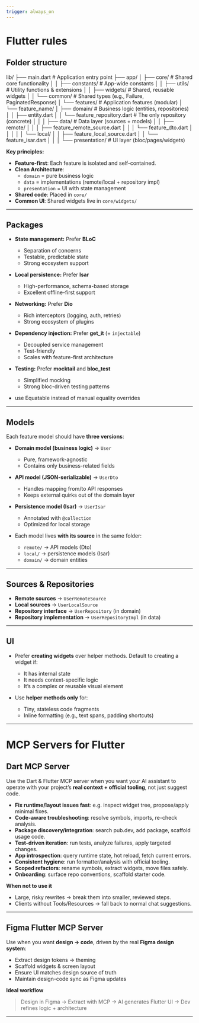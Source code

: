 ```yaml
---
trigger: always_on
---
```


# Flutter rules

## Folder structure
lib/
├── main.dart               # Application entry point
├── app/
│   ├── core/               # Shared core functionality
│   │   ├── constants/      # App-wide constants
│   │   ├── utils/          # Utility functions & extensions
│   │   ├── widgets/        # Shared, reusable widgets
│   │   └── common/         # Shared types (e.g., Failure, PaginatedResponse)
│   └── features/           # Application features (modular)
│       └── feature_name/
│           ├── domain/     # Business logic (entities, repositories)
│           │   ├── entity.dart
│           │   └── feature_repository.dart    # The only repository (concrete)
│           │
│           ├── data/       # Data layer (sources + models)
│           │   ├── remote/
│           │   │   ├── feature_remote_source.dart
│           │   │   └── feature_dto.dart
│           │   │
│           │   └── local/
│           │       ├── feature_local_source.dart
│           │       └── feature_isar.dart
│           │
│           └── presentation/ # UI layer (bloc/pages/widgets)

**Key principles:**
- **Feature-first**: Each feature is isolated and self-contained.  
- **Clean Architecture**: 
  - `domain` = pure business logic  
  - `data` = implementations (remote/local + repository impl)  
  - `presentation` = UI with state management  
- **Shared code**: Placed in `core/`  
- **Common UI**: Shared widgets live in `core/widgets/`  

---

## Packages
- **State management:** Prefer **BLoC**  
  - Separation of concerns  
  - Testable, predictable state  
  - Strong ecosystem support  

- **Local persistence:** Prefer **Isar**  
  - High-performance, schema-based storage  
  - Excellent offline-first support  

- **Networking:** Prefer **Dio**  
  - Rich interceptors (logging, auth, retries)  
  - Strong ecosystem of plugins  

- **Dependency injection:** Prefer **get_it** (+ `injectable`)  
  - Decoupled service management  
  - Test-friendly  
  - Scales with feature-first architecture  

- **Testing:** Prefer **mocktail** and **bloc_test**  
  - Simplified mocking  
  - Strong bloc-driven testing patterns

- use Equatable instead of manual equality overrides

---

## Models
Each feature model should have **three versions**:

- **Domain model (business logic)** → `User`  
  - Pure, framework-agnostic  
  - Contains only business-related fields  

- **API model (JSON-serializable)** → `UserDto`  
  - Handles mapping from/to API responses  
  - Keeps external quirks out of the domain layer  

- **Persistence model (Isar)** → `UserIsar`  
  - Annotated with `@collection`  
  - Optimized for local storage  

- Each model lives **with its source** in the same folder:  
  - `remote/` → API models (Dto)  
  - `local/` → persistence models (Isar)  
  - `domain/` → domain entities  

---

## Sources & Repositories
- **Remote sources** → `UserRemoteSource`  
- **Local sources** → `UserLocalSource`  
- **Repository interface** → `UserRepository` (in domain)  
- **Repository implementation** → `UserRepositoryImpl` (in data)  

---

## UI
- Prefer **creating widgets** over helper methods. Default to creating a widget if:  
  - It has internal state  
  - It needs context-specific logic  
  - It’s a complex or reusable visual element  

- Use **helper methods only** for:  
  - Tiny, stateless code fragments  
  - Inline formatting (e.g., text spans, padding shortcuts)  

---

# MCP Servers for Flutter

## Dart MCP Server
Use the Dart & Flutter MCP server when you want your AI assistant to operate with your project’s **real context + official tooling**, not just suggest code.  

- **Fix runtime/layout issues fast**: e.g. inspect widget tree, propose/apply minimal fixes.  
- **Code-aware troubleshooting**: resolve symbols, imports, re-check analysis.  
- **Package discovery/integration**: search pub.dev, add package, scaffold usage code.  
- **Test-driven iteration**: run tests, analyze failures, apply targeted changes.  
- **App introspection**: query runtime state, hot reload, fetch current errors.  
- **Consistent hygiene**: run formatter/analysis with official tooling.  
- **Scoped refactors**: rename symbols, extract widgets, move files safely.  
- **Onboarding**: surface repo conventions, scaffold starter code.  

**When not to use it**  
- Large, risky rewrites → break them into smaller, reviewed steps.  
- Clients without Tools/Resources → fall back to normal chat suggestions.  

---

## Figma Flutter MCP Server
Use when you want **design → code**, driven by the real **Figma design system**:

- Extract design tokens → theming  
- Scaffold widgets & screen layout  
- Ensure UI matches design source of truth  
- Maintain design-code sync as Figma updates

**Ideal workflow**
> Design in Figma → Extract with MCP → AI generates Flutter UI → Dev refines logic + architecture

---
